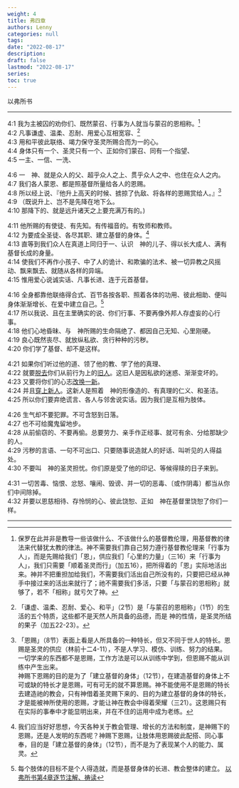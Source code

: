 ```yaml
---
weight: 4
title: 弗四章
authors: Lenny
categories: null
tags: 
date: "2022-08-17"
description: 
draft: false
lastmod: "2022-08-17"
series:
toc: true
---
```

以弗所书 

<!--more-->
---

4:1 我为主被囚的劝你们、既然蒙召、行事为人就当与蒙召的恩相称。[^1]  
4:2 凡事谦虚、温柔、忍耐、用爱心互相宽容、[^2]  
4:3 用和平彼此联络、竭力保守圣灵所赐合而为一的心。  
4:4 身体只有一个、圣灵只有一个、正如你们蒙召、同有一个指望、  
4:5 一主、一信、一洗、  

4:6 一　神、就是众人的父、超乎众人之上、贯乎众人之中、也住在众人之内。  
4:7 我们各人蒙恩、都是照基督所量给各人的恩赐。  
4:8 所以经上说、『他升上高天的时候、掳掠了仇敌、将各样的恩赐赏给人。』[^3]  
4:9 （既说升上、岂不是先降在地下么。  
4:10 那降下的、就是远升诸天之上要充满万有的。)  

4:11 他所赐的有使徒、有先知。有传福音的。有牧师和教师。  
4:12 为要成全圣徒、各尽其职、建立基督的身体。[^4]  
4:13 直等到我们众人在真道上同归于一、认识　神的儿子、得以长大成人、满有基督长成的身量。  
4:14 使我们不再作小孩子、中了人的诡计、和欺骗的法术、被一切异教之风摇动、飘来飘去、就随从各样的异端。  
4:15 惟用爱心说诚实话、凡事长进、连于元首基督。  

4:16 全身都靠他联络得合式、百节各按各职、照着各体的功用、彼此相助、便叫身体渐渐增长、在爱中建立自己。[^5]  
4:17 所以我说、且在主里确实的说、你们行事、不要再像外邦人存虚妄的心行事。  
4:18 他们心地昏昧、与　神所赐的生命隔绝了、都因自己无知、心里刚硬。  
4:19 良心既然丧尽、就放纵私欲、贪行种种的污秽。  
4:20 你们学了基督、却不是这样。  

4:21 如果你们听过他的道、领了他的教、学了他的真理、  
4:22 就要<u>脱去</u>你们从前行为上的<u>旧人</u>。这旧人是因私欲的迷惑、渐渐变坏的。  
4:23 又要将你们的心志<u>改换一新</u>。  
4:24 并且<u>穿上新人</u>。这新人是照着　神的形像造的、有真理的仁义、和圣洁。  
4:25 所以你们要弃绝谎言、各人与邻舍说实话。因为我们是互相为肢体。  

4:26 生气却不要犯罪。不可含怒到日落。  
4:27 也不可给魔鬼留地步。  
4:28 从前偷窃的、不要再偷。总要劳力、亲手作正经事、就可有余、分给那缺少的人。  
4:29 污秽的言语、一句不可出口、只要随事说造就人的好话、叫听见的人得益处。  
4:30 不要叫　神的圣灵担忧。你们原是受了他的印记、等候得赎的日子来到。  

4:31 一切苦毒、恼恨、忿怒、嚷闹、毁谤、并一切的恶毒、〔或作阴毒〕都当从你们中间除掉。  
4:32 并要以恩慈相待、存怜悯的心、彼此饶恕、正如　神在基督里饶恕了你们一样。  

----
[^1]: 保罗在此并非是教导一些该做什么、不该做什么的基督教伦理，用基督教的律法来代替犹太教的律法。神不需要我们靠自己努力遵行基督教伦理来「行事为人」，而是先赐给我们「恩」，供应我们「心里的力量」（三16）来「行事为人」，我们只需要「顺着圣灵而行」（加五16），把所得着的「恩」实际地活出来。神并不把重担加给我们，不需要我们活出自己所没有的，只要把已经从神手中接过来的活出来就行了；祂不需要我们多活，只要「与蒙召的恩相称」就够了，若不「相称」就亏欠了神。  
[^2]: 「谦虚、温柔、忍耐、爱心、和平」（2节）是「与蒙召的恩相称」（1节）的生活的五个特质，这些都不是天然人所具备的品德，而是 神的性情，是圣灵所结的果子（加五22-23）。  
[^3]: 「恩赐」（8节）表面上看是人所具备的一种特长，但又不同于世人的特长。恩赐是圣灵的供应（林前十二4-11），不是人学习、模仿、训练、努力的结果。一切学来的东西都不是恩赐，工作方法是可以从训练中学到，但恩赐不能从训练中产生出来。  
神赐下恩赐的目的是为了「建立基督的身体」（12节），在建造基督的身体上不可或缺的特长才是恩赐，可有可无的就不算恩赐。神不能使用不是恩赐的特长去建造祂的教会，只有神借着圣灵赐下来的、目的为建立基督的身体的特长，才是能被神所使用的恩赐，才能让神在教会中得着荣耀（三21）。这恩赐只有在实际的事奉中才能显明出来，并在不住的运用中成为老练。  
[^4]: 我们应当好好思想，今天各种关于教会管理、增长的方法和制度，是神赐下的恩赐，还是人发明的东西呢？神赐下恩赐，让肢体用恩赐彼此配搭、同心事奉，目的是「建立基督的身体」（12节），而不是为了表现某个人的能力、属灵。  
[^5]: 每个肢体的目标不是个人得造就，而是基督身体的长进、教会整体的建立。
[以弗所书第4章逐节注解、祷读](https://cmcbiblereading.com/2014/11/24/%e4%bb%a5%e5%bc%97%e6%89%80%e4%b9%a6%e7%ac%ac4%e7%ab%a0%e9%80%90%e8%8a%82%e6%b3%a8%e8%a7%a3%e3%80%81%e7%a5%b7%e8%af%bb/)
